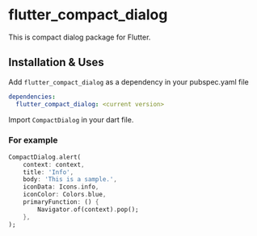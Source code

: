 # flutter_compact_dialog

This is compact dialog package for Flutter.

## Installation & Uses

Add `flutter_compact_dialog` as a dependency in your pubspec.yaml file

```yaml
dependencies:
  flutter_compact_dialog: <current version>
```

Import `CompactDialog` in your dart file.

### For example

```dart
CompactDialog.alert(
    context: context,
    title: 'Info',
    body: 'This is a sample.',
    iconData: Icons.info,
    iconColor: Colors.blue,
    primaryFunction: () {
        Navigator.of(context).pop();
    },
);
```
